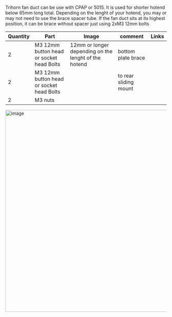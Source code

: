 Trihorn fan duct can be use with CPAP or 5015. It is used for shorter hotend below 65mm long total. Depending on the lenght of your hotend, you may or may not need to use the brace spacer tube. If the fan duct sits at its highest position, it can be brace without spacer just using 2xM3 12mm bolts

| Quantity | Part                         | Image             | comment  | Links  |
| ------ | ----                           | -------           | -----    | -----	|
| 2      | M3 12mm button head or socket head Bolts| 12mm or longer depending on the lenght of the hotend             | bottom plate brace |   |
| 2      | M3 12mm button head or socket head Bolts|              | to rear sliding mount |   |
| 2      | M3 nuts |             |                                             |      |

<img width="631" alt="image" src="https://user-images.githubusercontent.com/37383368/213066134-b9c9c353-51a7-4037-9806-4d54ad38cc9c.png">
